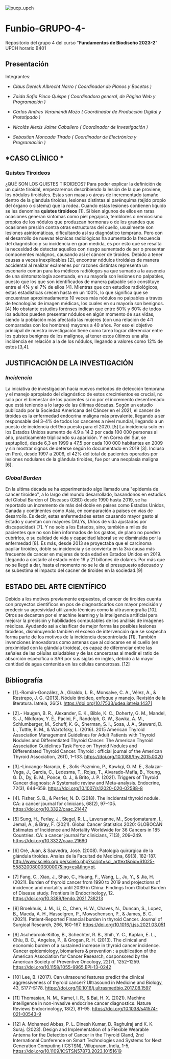 ![pucp_upch](https://github.com/Sebas312431/Funbio-GRUPO-4-/assets/143019044/11b298ef-4331-4d34-9643-bca3bb04df60)

# Funbio-GRUPO-4-

Repositorio del grupo 4 del curso "**Fundamentos de Biodiseño 2023-2**" UPCH horario B401

## Presentación 


Integrantes:  

- *Claus Dereck Albrecht Narro ( Coordinador de Planos y Bocetos )*

- *Zaida Sofía Pinco Quispe ( Coordinadora general, de Página Web y Programación )*

- *Carlos Andres Veramendi Mozo ( Coordinador de Producción Digital y Prototipado )*

- *Nicolás Alexis Jaime Caballero ( Coordinador de Investigación )*

- *Sebastian Moncada Tirado ( Coordinador de Electrónica y Programación )*

## *CASO CLÍNICO *

### **Quistes Tiroideos** 

¿QUÉ SON LOS QUISTES TIROIDEOS?
Para poder explicar la definición de un quiste tiroidal, empezaremos describiendo la lesión de la que proviene, los nódulos tiroidales. Estas son masas o áreas de incrementado tamaño dentro de la glandula tiroides, lesiones distintas al parénquima (tejido propio del órgano o sistema) que la rodea. Cuando estas lesiones contienen líquido se les denomina **quistes tiroideos** [1]. Si bien algunos de ellos en raras ocasiones generan síntomas como piel pegajosa, temblores o nerviosismo propios de los nódulos que produzcan hormonas o de los grandes que ocasionen presión contra otras estructuras del cuello, usualmente son lesiones asintomáticas, dificultando así su diagnóstico temprano. Pero con el desarrollo de nuevas técnicas radiológicas ha aumentado la frecuencia del diagnóstico y su incidencia en gran medida, es por esto que se resalta la necesidad de detectar aquellos con riesgo aumentado de ser o presentar componentes malignos, causando así el cáncer de tiroides. Debido a tener causas a veces inexplicables [2], encontrar nódulos tiroidales de manera accidental al realizar exámenes por razones distintas representa un escenario común para los médicos radiólogos ya que sumado a la ausencia de una sintomatología acentuada, en su mayoría son lesiones no palpables, puesto que los que son identificados de manera palpable solo constituye entre el 4% y el 7% de ellos [4]. Mientras que con estudios radiológicos, estas estadísticas crecen hasta en un 100%, lo que significa que se encuentran aproximadamente 10 veces más nódulos no palpables a través de tecnologías de imagen médicas, los cuales en su mayoría son benignos. [4] No obstante estudios forénses indican que entre 50% y 60% de todos los adultos pueden presentar nódulos en algún momento de sus vidas, siendo la población más afectada las mujeres (con una relación de 4:1 comparadas con los hombres) mayores a 40 años. Por eso el objetivo principal de nuestra investigación tiene como tarea lograr diferenciar entre los quistes benignos de los malignos, al tener estos últimos una alta incidencia en relación a la de los nódulos, llegando a valores como 12% de estos [3,4].

## JUSTIFICACIÓN DE LA INVESTIGACIÓN
### *Incidencia*

La iniciativa de investigación hacia nuevos metodos de detección temprana y el manejo apropiado del diagnóstico de estos crecimientos es crucial, no solo por el bienestar de los pacientes si no por el incremento desenfrenado que está teniendo a lo largo de las últimas décadas. Según un estudio publicado por la Sociedad Americana del Cáncer en el 2021, el cancer de tiroides es la enfermedad endocrina maligna más prevalente, llegando a ser responsable del 3-4% de todos los canceres a nivel mundial, llegando a un puesto de incidencia del 9no puesto para el 2020. [5] La incidencia solo en los Estados Unidos aumento de 4.9 a 14.2 por cada 100 000 personas al año, practicamente triplicando su aparición. Y en Corea del Sur, se septuplicó, desde 6,3 en 1999 a 47,5 por cada 100 000 habitantes en 2009 y sin mostrar signos de deterse según lo documentado en 2019 [3]. Incluso en Perú, desde 1997 a 2006, el 42% del total de pacientes operados por lesiones nodulares de la glándula tiroides, fue por una neoplasia maligna [6].

### *Global Burden*

En la ultima década se ha experimentado algo llamado una "epidemia de cancer tiroideo", a lo largo del mundo desarrollado, basandonos en estudios del Global Burden of Diseases (GBD) desde 1990 hasta 2019, se ha reportado un incremento de más del doble en países como Estados Unidos, Canada y continentes como Asia, en comparación a paises en vias de desarrollo. Es decir, estas enfermedades estan causando mayor gasto al Estado y cuentan con mayores DALYs, (Años de vida ajustados por discapacidad) [7]. Y no solo a los Estados, sino, también a miles de pacientes que no son bien informados de los gastos, de plano no pueden cubrirlos, o su calidad de vida y capacidad laboral se ve disminuida por la enfermedad [8]. Es más, desde 2013 se proyectaba que el carcinoma papilar tiroideo, doble su incidencia y se convierta en la 3ra causa más frecuente de cancer en mujeres de toda edad en Estados Unidos en 2019. Llegando a costarle al estado entre 19 y 21 billones de dolares. Por más que no se llegó a dar, hasta el momento no se le da el presupuesto adecuado y se subestima el impacto del cacner de tiroides en la sociedad.[9]


## ESTADO DEL ARTE CIENTÍFICO

Debido a los motivos previamente expuestos, el cancer de tiroides cuenta con proyectos científicos en pos de diagnosticarlos con mayor precisión y predecir su agresividad utilizando técnicas como la ultrasonografía [10]. Otros se decantan por el machine learning y la inteligencia artificial para mejorar la precisión y habilidades computables de los análisis de imágenes médicas. Ayudando así a clasificar de mejor forma las posibles lesiones tiroideas, disminuyendo también el exceso de intervención que se sospecha forma parte de los motivos de la incidencia descontrolada [11]. También invenciones innovadoras como antenas que al colocarse en el cuello (en proximidad con la glándula tiroidea), es capaz de diferenciar entre las señales de las células saludables y de las cancerosas al medir el ratio de absorción específica o SAR por sus siglas en ingles, debido a la mayor cantidad de agua contenida en las células cancerosas. [12]


## Bibliografía
* [1].-Román-González, A., Giraldo, L. R., Monsalve, C. A., Vélez, A., & Restrepo, J. G. (2013). Nódulo tiroideo, enfoque y manejo. Revisión de la literatura. Iatreia, 26(2). https://doi.org/10.17533/udea.iatreia.14371
  
* [2].- Haugen, B. R., Alexander, E. K., Bible, K. C., Doherty, G. M., Mandel, S. J., Nikiforov, Y. E., Pacini, F., Randolph, G. W., Sawka, A. M., Schlumberger, M., Schuff, K. G., Sherman, S. I., Sosa, J. A., Steward, D. L., Tuttle, R. M., & Wartofsky, L. (2016). 2015 American Thyroid Association Management Guidelines for Adult Patients with Thyroid Nodules and Differentiated Thyroid Cancer: The American Thyroid Association Guidelines Task Force on Thyroid Nodules and Differentiated Thyroid Cancer. Thyroid : official journal of the American Thyroid Association, 26(1), 1–133. https://doi.org/10.1089/thy.2015.0020
  
* [3].-Lincango-Naranjo, E., Solis-Pazmino, P., Kawkgi, O. M. E., Salazar-Vega, J., Garcia, C., Ledesma, T., Rojas, T., Alvarado-Mafla, B., Young, G. D., Dy, B. M., Ponce, O. J., & Brito, J. P. (2021). Triggers of Thyroid Cancer diagnosis: A Systematic review and Meta-analysis. Endocrine, 72(3), 644-659. https://doi.org/10.1007/s12020-020-02588-8
  
* [4]. Fisher, S. B., & Perrier, N. D. (2018). The incidental thyroid nodule. CA: a cancer journal for clinicians, 68(2), 97–105. https://doi.org/10.3322/caac.21447
  
* [5] Sung, H., Ferlay, J., Siegel, R. L., Laversanne, M., Soerjomataram, I., Jemal, A., & Bray, F. (2021). Global Cancer Statistics 2020: GLOBOCAN Estimates of Incidence and Mortality Worldwide for 36 Cancers in 185 Countries. CA: a cancer journal for clinicians, 71(3), 209–249. https://doi.org/10.3322/caac.21660
  
* [6] Oré, Juan, & Saavedra, José. (2008). Patología quirúrgica de la glándula tiroides. Anales de la Facultad de Medicina, 69(3), 182-187. http://www.scielo.org.pe/scielo.php?script=sci_arttext&pid=S1025-55832008000300007&lng=es&tlng=pt.
  
* [7] Fang, C., Xiao, J., Shao, C., Huang, F., Wang, L., Ju, Y., & Jia, H. (2021). Burden of thyroid cancer from 1990 to 2019 and projections of incidence and mortality until 2039 in China: Findings from Global Burden of Disease study. Frontiers in Endocrinology, 12. https://doi.org/10.3389/fendo.2021.738213

* [8] Broekhuis, J. M., Li, C., Chen, H. W., Chaves, N., Duncan, S., Lopez, B., Maeda, A. H., Hasselgren, P., Mowschenson, P., & James, B. C. (2021). Patient-Reported Financial burden in thyroid Cancer. Journal of Surgical Research, 266, 160-167. https://doi.org/10.1016/j.jss.2021.03.051

* [9] Aschebrook-Kilfoy, B., Schechter, R. B., Shih, Y. C., Kaplan, E. L., Chiu, B. C., Angelos, P., & Grogan, R. H. (2013). The clinical and economic burden of a sustained increase in thyroid cancer incidence. Cancer epidemiology, biomarkers & prevention : a publication of the American Association for Cancer Research, cosponsored by the American Society of Preventive Oncology, 22(7), 1252–1259. https://doi.org/10.1158/1055-9965.EPI-13-0242

* [10] Lee, B. (2017). Can ultrasound features predict the clinical aggressiveness of thyroid cancer? Ultrasound in Medicine and Biology, 43, S177-S178. https://doi.org/10.1016/j.ultrasmedbio.2017.08.1597

* [11] Thomasian, N. M., Kamel, I. R., & Bai, H. X. (2021). Machine intelligence in non-invasive endocrine cancer diagnostics. Nature Reviews Endocrinology, 18(2), 81-95. https://doi.org/10.1038/s41574-021-00543-9

* [12] A. Mohamed Abbas, P. L. Dinesh Kumar, D. Raghulraj and K. K. Suraj. (2023). Design and Implementation of a Flexible Wearable Antenna for the Detection of Cancer in the Thyroid Gland,  2nd International Conference on Smart Technologies and Systems for Next Generation Computing (ICSTSN), Villupuram, India, 1-5, https://doi.org/10.1109/ICSTSN57873.2023.10151619









